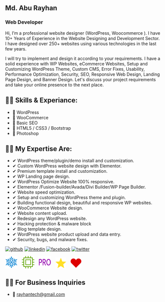 ## Md. Abu Rayhan
### Web Developer

Hi, I’m a professional website designer (WordPress, Woocommerce ). I have 10+ Years of Experience in the Website Designing and Development Sector. I have designed over 250+ websites using various technologies in the last few years.

I will try to implement and design it according to your requirements. I have a solid experience with WP Websites, eCommerce Websites, Setup and Customizing WordPress Theme, Custom CMS, Error Fixes, Usability, Performance Optimization, Security, SEO, Responsive Web Design, Landing Page Design, and Banner Design.
Let's discuss your project requirements and take your online presence to the next place.

## 👨‍💻 Skills & Experiance:
- 🔭 WordPress 
- 🔭 WooCommerce
- 🔭 Basic SEO
- 🔭 HTML5 / CSS3 / Bootstrap
- 🔭 Photoshop

## 👨‍💻 My Expertise Are:
- ✔ WordPress theme/plugin/demo install and customization.
- ✔ Custom WordPress website design with Elementor.
- ✔ Premium template install and customization.
- ✔ WP Landing page design.
- ✔ WordPress Optimize Website 100% responsive.
- ✔ Elementor /Fusion-builder/Avada/Divi Builder/WP Page Builder.
- ✔ Website speed optimization.
- ✔ Setup and customizing WordPress theme and plugin.
- ✔ Building functional design, beautiful and responsive WP websites.
- ✔ WooCommerce Website design.
- ✔ Website content upload.
- ✔ Redesign any WordPress website.
- ✔ Hacking protection & malware block
- ✔ Blog template design.
- ✔ WordPress website product upload and data entry.
- ✔ Security, bugs, and malware fixes.


[<img src='https://cdn.jsdelivr.net/npm/simple-icons@3.0.1/icons/github.svg' alt='github' height='40'>](https://github.com/https://github.com/rayhantechbd)  [<img src='https://cdn.jsdelivr.net/npm/simple-icons@3.0.1/icons/linkedin.svg' alt='linkedin' height='40'>](https://www.linkedin.com/in/https://www.linkedin.com/in/rayhankhanbd//)  [<img src='https://cdn.jsdelivr.net/npm/simple-icons@3.0.1/icons/facebook.svg' alt='facebook' height='40'>](https://www.facebook.com/https://www.facebook.com/rayhantechbd/)  [<img src='https://cdn.jsdelivr.net/npm/simple-icons@3.0.1/icons/twitter.svg' alt='twitter' height='40'>](https://twitter.com/https://twitter.com/rayhankhan_bd)  

<a href='https://archiveprogram.github.com/'><img src='https://raw.githubusercontent.com/acervenky/animated-github-badges/master/assets/acbadge.gif' width='40' height='40'></a> <a href='https://docs.github.com/en/developers'><img src='https://raw.githubusercontent.com/acervenky/animated-github-badges/master/assets/devbadge.gif' width='40' height='40'></a> <a href='https://github.com/pricing'><img src='https://raw.githubusercontent.com/acervenky/animated-github-badges/master/assets/pro.gif' width='40' height='40'></a> <a href='https://stars.github.com/'><img src='https://raw.githubusercontent.com/acervenky/animated-github-badges/master/assets/starbadge.gif' width='35' height='35'></a> <a href='https://docs.github.com/en/github/supporting-the-open-source-community-with-github-sponsors'><img src='https://raw.githubusercontent.com/acervenky/animated-github-badges/master/assets/sponsorbadge.gif' width='35' height='35'></a>

## 👨‍💻 For Business Inquiries
- 📌 rayhantech@gmail.com
